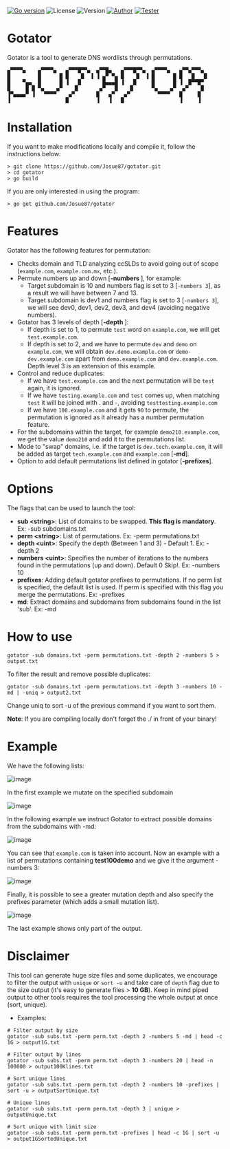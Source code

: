 [![Go version](https://img.shields.io/badge/go-v1.16-blue)](https://golang.org/dl/#stable)
![License](https://img.shields.io/badge/license-GNU-green.svg?style=square&logo=gnu)
![Version](https://img.shields.io/badge/version-0.4b-yellow.svg?style=square)
[![Author](https://img.shields.io/badge/author-@JosueEncinar-orange.svg?style=square&logo=twitter)](https://twitter.com/JosueEncinar)
[![Tester](https://img.shields.io/badge/tester-@Six2dez1-orange.svg?style=square&logo=twitter)](https://twitter.com/six2dez1)


# Gotator
Gotator is a tool to generate DNS wordlists through permutations.

```
▄▀▀▀▀▄    ▄▀▀▀▀▄   ▄▀▀▀█▀▀▄  ▄▀▀█▄   ▄▀▀▀█▀▀▄  ▄▀▀▀▀▄   ▄▀▀▄▀▀▀▄ 
█         █      █ █    █  ▐ ▐ ▄▀ ▀▄ █    █  ▐ █      █ █   █   █ 
█    ▀▄▄  █      █ ▐   █       █▄▄▄█ ▐   █     █      █ ▐  █▀▀█▀  
█     █ █ ▀▄    ▄▀    █       ▄▀   █    █      ▀▄    ▄▀  ▄▀    █  
▐▀▄▄▄▄▀ ▐   ▀▀▀▀    ▄▀       █   ▄▀   ▄▀         ▀▀▀▀   █     █   
▐                  █         ▐   ▐   █                  ▐     ▐   		   

```

# Installation

If you want to make modifications locally and compile it, follow the instructions below:

```
> git clone https://github.com/Josue87/gotator.git
> cd gotator
> go build
```

If you are only interested in using the program:

```
> go get github.com/Josue87/gotator
```

# Features

Gotator has the following features for permutation:

* Checks domain and TLD analyzing ccSLDs to avoid going out of scope (`example.com`, `example.com.mx`, etc.).
* Permute numbers up and down [**-numbers <uint>**], for example:
  *  Target subdomain is 10 and numbers flag is set to 3 [`-numbers 3`], as a result we will have between 7 and 13.
  *  Target subdomain is dev1 and numbers flag is set to 3 [`-numbers 3`], we will see dev0, dev1, dev2, dev3, and dev4 (avoiding negative numbers).
* Gotator has 3 levels of depth [**-depth <uint>**]: 
  * If depth is set to 1, to permute `test` word on `example.com`, we will get `test.example.com`.
  *  If depth is set to 2, and we have to permute `dev` and `demo` on `example.com`, we will obtain `dev.demo.example.com` or `demo-dev.example.com` apart from `demo.example.com` and `dev.example.com`. Depth level 3 is an extension of this example.
* Control and reduce duplicates:
  *  If we have `test.example.com` and the next permutation will be `test` again, it is ignored.
  *  If we have `testing.example.com` and `test` comes up, when matching `test` it will be joined with . and -, avoiding `testtesting.example.com`
  *  If we have `100.example.com` and it gets `90` to permute, the permutation is ignored as it already has a number permutation feature.
* For the subdomains within the target, for example `demo210.example.com`, we get the value `demo210` and add it to the permutations list.
* Mode to "swap" domains, i.e. if the target is `dev.tech.example.com`, it will be added as target `tech.example.com` and `example.com` [**-md**].
* Option to add default permutations list defined in gotator [**-prefixes**].


# Options

The flags that can be used to launch the tool:

* **sub \<string\>**: List of domains to be swapped. **This flag is mandatory**. Ex: -sub subdomains.txt
* **perm \<string\>**: List of permutations. Ex: -perm permutations.txt
* **depth \<uint\>**: Specify the depth (Between 1 and 3) - Default 1. Ex: -depth 2
* **numbers \<uint\>**: Specifies the number of iterations to the numbers found in the permutations (up and down). Default 0 Skip!. Ex: -numbers 10
* **prefixes**: Adding default gotator prefixes to permutations. If no perm list is specified, the default list is used. If perm is specified with this flag you merge the permutations. Ex: -prefixes
* **md**: Extract domains and subdomains from subdomains found in the list 'sub'. Ex: -md

# How to use

```
gotator -sub domains.txt -perm permutations.txt -depth 2 -numbers 5 > output.txt
```

To filter the result and remove possible duplicates:

```
gotator -sub domains.txt -perm permutations.txt -depth 3 -numbers 10 -md | -uniq > output2.txt
```

Change uniq to sort -u of the previous command if you want to sort them.

**Note**: If you are compiling locally don't forget the ./ in front of your binary!

# Example

We have the following lists:

![image](https://user-images.githubusercontent.com/16885065/121774669-c1f2c800-cb83-11eb-8796-2e9fc69d12eb.png)

In the first example we mutate on the specified subdomain

![image](https://user-images.githubusercontent.com/16885065/121939391-46dd0d80-cd4d-11eb-8bb4-598f66148d6a.png)

In the following example we instruct Gotator to extract possible domains from the subdomains with -md:

![image](https://user-images.githubusercontent.com/16885065/121939505-5fe5be80-cd4d-11eb-842f-c60ac32ebc4a.png)
 
You can see that `example.com` is taken into account. Now an example with a list of permutations containing **test100demo** and we give it the argument -numbers 3:

![image](https://user-images.githubusercontent.com/16885065/121939803-b2bf7600-cd4d-11eb-9363-ee60684cb91a.png)
 
Finally, it is possible to see a greater mutation depth and also specify the prefixes parameter (which adds a small mutation list).

![image](https://user-images.githubusercontent.com/16885065/121939200-07162600-cd4d-11eb-9996-6b7b3eb56d0a.png)

The last example shows only part of the output.
 
 # Disclaimer

This tool can generate huge size files and some duplicates, we encourage to filter the output with `unique` or `sort -u` and take care of `depth` flag due to the size output (it's easy to generate files > **10 GB**). Keep in mind piped output to other tools requires the tool processing the whole output at once (sort, unique).

- Examples:

```
# Filter output by size
gotator -sub subs.txt -perm perm.txt -depth 2 -numbers 5 -md | head -c 1G > output1G.txt

# Filter output by lines
gotator -sub subs.txt -perm perm.txt -depth 3 -numbers 20 | head -n 100000 > output100Klines.txt

# Sort unique lines
gotator -sub subs.txt -perm perm.txt -depth 2 -numbers 10 -prefixes | sort -u > outputSortUnique.txt

# Unique lines 
gotator -sub subs.txt -perm perm.txt -depth 3 | unique > outputUnique.txt

# Sort unique with limit size
gotator -sub subs.txt -perm perm.txt -prefixes | head -c 1G | sort -u > output1GSortedUnique.txt

```
